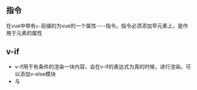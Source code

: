 ## 指令 

在vue中带有`v-`前缀的为vue的一个属性----指令。指令必须添加早元素上，是作用于元素的属性

## v-if

- v-if用于有条件的渲染一块内容，会在v-if的表达式为真的时候，进行渲染。可以添加v-else模块
- 与<template>结合使用，有条件的渲染某一些组件及内容
- v-else必须紧跟在v-if或v-else-if之后，否则不会被识别
  ```
  <template v-if = "ok">
    <Hello/>
    <World/>
  </template>
  ```

## 对v-if应使用key来避免复用数据

- 使用Key来管理复用的元素。因为Vue会尽可能高效的渲染元素，就会复用已经渲染过的元素，而不是从头开始渲染。
比如v-if和v-else会复用同一个元素,
```
<template v-if="loginType === 'username'">
  <label>Username</label>
  <input placeholder="Enter your username">
</template>
<template v-else>
  <label>Email</label>
  <input placeholder="Enter your email address">
</template>
```
- 解决办法
```
<template v-if="loginType === 'username'">
  <label>Username</label>
  <input placeholder="Enter your username" key="username-input">
</template>
<template v-else>
  <label>Email</label>
  <input placeholder="Enter your email address" key="email-input">
</template>
```

## v-show指令

- 也是有条件的展示页面，不同的是，他不管展不展示，都会被渲染并保留在DOM中，只是简单的切换css的display属性。
- 他不支持template也不支持v-else
  ```
  <h1 v-show = 'ok'>你好</h1>
  ```

## v-if 和 v-for的区别

- v-if是真正的渲染条件，因为它会确保在切换过程中条件内的事件监听器和子组件适当的呗创建和销毁。
- v-if也是惰性的，在初始条件为false时，他什么都不做，直到第一次条件为真的才会渲染。
- v-show不管条件是什么，都会被渲染，他只是简单的进行css的切换。
- v-if有更高的切换开销，v-show有高的初始渲染开销，频繁切换使用v-show，切换改变次数较少，使用v-if

## v-for 与 v-if不建议一起使用

因为v-for的优先级更高，每次进行一次循环，都会使用v-if进行判断，造成性能浪费。

## v-for基于一个数组来渲染一个列表，使用item in items 特殊语法

```
<ul>
  <li v-for = {(item,index) in items} :key = {item.id}>{{item.id}}</li>
</ul>
```
- v-for 接受两个参数，item数组参数，index当前索引
- 也可以使用v-for来遍历对象的property
- 为了给Vue一个提示，追踪到每一个节点，在v-for中，需要使用Key
- 在组件中可以使用v-for，key值必须出现

## v-on指令监听DOM事件


